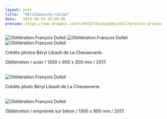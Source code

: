 ```yaml
---
layout: post
title:  "Oblit&eacute;ration"
date:   2015-10-14 15:39:40
preview: https://www.dropbox.com/s/m9327vbrpoyqbmz/obliteration-preview2.jpg?raw=1
---
```


<img src="https://www.dropbox.com/s/qz6y4g31g9653v7/Obliteration-2017.jpg?raw=1" alt="Oblit&eacute;ration.Fran&ccedil;ois Dufeil">

<img src="https://www.dropbox.com/s/48ddi7wa1j3r78w/Obliteration-2017%20%282%29.jpg?raw=1" alt="Oblit&eacute;ration.Fran&ccedil;ois Dufeil"> 

<img src="https://www.dropbox.com/s/uqtvut7u8dyd5ty/Obliteration-2017-%C2%A9Ensad-ph.Beryl-Libault-de-La-Chevasnerie.jpg?raw=1" alt="Oblit&eacute;ration.Fran&ccedil;ois Dufeil">

<p style="text-align:justify">
Cr&eacute;dits photos B&eacute;ryl Libault de La Chevasnerie.
</p>

<p style="text-align:justify">
<span style="font-style: italic;">Oblit&eacute;ration</span> / acier / 1300 x 900 x 200 mm / 2017.
</p>
<br>


<img src="https://www.dropbox.com/s/d7cb18ny7s0bs8t/Obliteration-2017-%C2%A9Ensad-ph.Beryl-Libault-de-La-Chevasnerie%20%282%29.jpg?raw=1" alt="Oblit&eacute;ration.Fran&ccedil;ois Dufeil">

<p style="text-align:justify">
Cr&eacute;dits photo B&eacute;ryl Libault de La Chevasnerie.
</p>
<br>

<img src="https://www.dropbox.com/s/py8knlqvsw8afrq/Obliteration-2017%20%283%29.jpg?raw=1" alt="Oblit&eacute;ration.Fran&ccedil;ois Dufeil">

<p style="text-align:justify">
<span style="font-style: italic;">Oblit&eacute;ration</span> / empreinte sur b&eacute;ton / 1300 x 900 mm / 2017.
</p>





